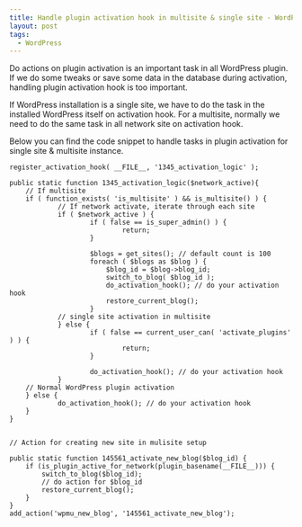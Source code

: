 ```yaml
---
title: Handle plugin activation hook in multisite & single site - WordPress
layout: post
tags:
  - WordPress
---
```


Do actions on plugin activation is an important task in all WordPress plugin. If we do some tweaks or save some data in the database during activation, handling plugin activation hook is too important.

If WordPress installation is a single site, we have to do the task in the installed WordPress itself on activation hook. For a multisite, normally we need to do the same task in all network site on activation hook.

Below you can find the code snippet to handle tasks in plugin activation for single site & multisite instance.

	register_activation_hook( __FILE__, '1345_activation_logic' );

	public static function 1345_activation_logic($network_active){
		// If multisite
		if ( function_exists( 'is_multisite' ) && is_multisite() ) {
				// If network activate, iterate through each site
				if ( $network_active ) {
						if ( false == is_super_admin() ) {
								return;
						}

						$blogs = get_sites(); // default count is 100
						foreach ( $blogs as $blog ) {
							$blog_id = $blog->blog_id;
							switch_to_blog( $blog_id );
							do_activation_hook(); // do your activation hook
							restore_current_blog();
						}
				// single site activation in multisite
				} else {
						if ( false == current_user_can( 'activate_plugins' ) ) {
								return;
						}

						do_activation_hook(); // do your activation hook
				}
		// Normal WordPress plugin activation
		} else {
				do_activation_hook(); // do your activation hook
		}
	}


	// Action for creating new site in mulisite setup

	public static function 145561_activate_new_blog($blog_id) {
		if (is_plugin_active_for_network(plugin_basename(__FILE__))) {
			switch_to_blog($blog_id);
			// do action for $blog_id
			restore_current_blog();
		}
	}
	add_action('wpmu_new_blog', '145561_activate_new_blog');

